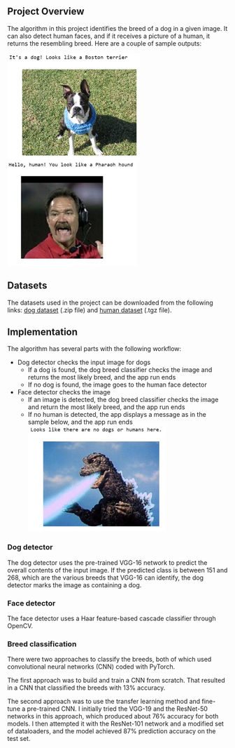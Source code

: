 [//]: # (Image References)

[image1]: ./sample_outputs/dog2.jpg "Sample output"
[image2]: ./sample_outputs/human1.jpg "Sample output"
[image3]: ./sample_outputs/Godzilla.jpg "Sample output"


## Project Overview

The algorithm in this project identifies the breed of a dog in a given image. It can also detect human faces, and if it receives a picture of a human, it returns the resembling breed. Here are a couple of sample outputs:  

![Sample Output][image1]	![Sample Output][image2]

## Datasets

The datasets used in the project can be downloaded from the following links: [dog dataset](https://s3-us-west-1.amazonaws.com/udacity-aind/dog-project/dogImages.zip) (.zip file) and [human dataset](http://vis-www.cs.umass.edu/lfw/lfw.tgz) (.tgz file).

## Implementation

The algorithm has several parts with the following workflow:
- Dog detector checks the input image for dogs
  - If a dog is found, the dog breed classifier checks the image and returns the most likely breed, and the app run ends
  - If no dog is found, the image goes to the human face detector
- Face detector checks the image
  - If an image is detected, the dog breed classifier checks the image and return the most likely breed, and the app run ends
  - If no human is detected, the app displays a message as in the sample below, and the app run ends  
![Sample Output][image3]

### Dog detector
The dog detector uses the pre-trained VGG-16 network to predict the overall contents of the input image. If the predicted class is between 151 and 268, which are the various breeds that VGG-16 can identify, the dog detector marks the image as containing a dog.

### Face detector
The face detector uses a Haar feature-based cascade classifier through OpenCV.

### Breed classification
There were two approaches to classify the breeds, both of which used convolutional neural networks (CNN) coded with PyTorch.  

The first approach was to build and train a CNN from scratch. That resulted in a CNN that classified the breeds with 13% accuracy.

The second approach was to use the transfer learning method and fine-tune a pre-trained CNN. I initially tried the VGG-19 and the ResNet-50 networks in this approach, which produced about 76% accuracy for both models. I then attempted it with the ResNet-101 network and a modified set of dataloaders, and the model achieved 87% prediction accuracy on the test set.
